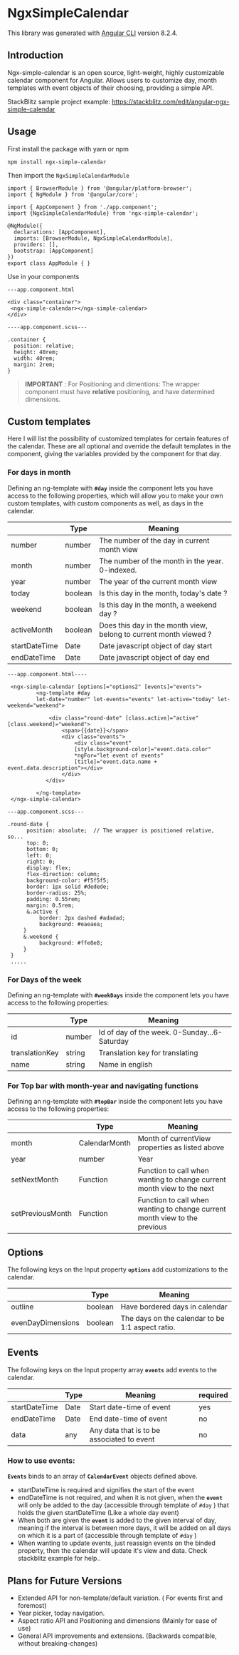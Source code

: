 # NgxSimpleCalendar

This library was generated with [Angular CLI](https://github.com/angular/angular-cli) version 8.2.4.


## Introduction
Ngx-simple-calendar is an open source, light-weight, highly customizable calendar component for Angular. Allows users to customize day, month templates with event objects of their choosing, providing a simple API. 

StackBlitz sample project example: https://stackblitz.com/edit/angular-ngx-simple-calendar

## Usage

First install the package with yarn or npm

    npm install ngx-simple-calendar

Then import the `NgxSimpleCalendarModule`

    import { BrowserModule } from '@angular/platform-browser';  
    import { NgModule } from '@angular/core';  
      
    import { AppComponent } from './app.component';  
    import {NgxSimpleCalendarModule} from 'ngx-simple-calendar'; 
      
    @NgModule({  
      declarations: [AppComponent],  
      imports: [BrowserModule, NgxSimpleCalendarModule],  
      providers: [],  
      bootstrap: [AppComponent]  
    })  
    export class AppModule { }

Use in your components

    ---app.component.html
    
    <div class="container">  
     <ngx-simple-calendar></ngx-simple-calendar>  
    </div>
    
    ----app.component.scss---
    
    .container {  
      position: relative;  
      height: 40rem;  
      width: 40rem;  
      margin: 2rem;  
    }
    
> **IMPORTANT** : For Positioning and dimentions: The wrapper component must have **relative** positioning, and have determined dimensions.

## Custom templates

Here I will list the possibility of customized templates for certain features of the calendar. These are all optional and override the default templates in the component, giving the variables provided by the component for that day.

### For days in month

Defining an ng-template with **`#day`** inside the component lets you have access to the following properties, which will allow you to make your own custom templates, with custom components as well, as days in the calendar.

|             |Type   |Meaning                      									|
|-------------|-------|-----------------------------------------------------------------|
|number       |number |The number of the day in current month view            			|
|month        |number |The number of the month in the year. 0-indexed.           		|
|year		  |number |The year of the current month view            					|
|today		  |boolean|Is this day in the month, today's date ?							|
|weekend      |boolean|Is this day in the month, a weekend day ?						|
|activeMonth  |boolean|Does this day in the month view, belong to current month viewed ?|
|startDateTime|Date   |Date javascript object of day start								|
|endDateTime  |Date   |Date javascript object of day end								|



	---app.component.html----
	
	 <ngx-simple-calendar [options]="options2" [events]="events">  
		     <ng-template #day 
		     let-date="number" let-events="events" let-active="today" let-weekend="weekend"> 
		      
				 <div class="round-date" [class.active]="active" [class.weekend]="weekend">  
				     <span>{{date}}</span>  
				     <div class="events">  
					     <div class="event" 
					     [style.background-color]="event.data.color" 
					     *ngFor="let event of events" 
					     [title]="event.data.name + event.data.description"></div>  
					 </div>  
				</div>  
				
		     </ng-template>  
     </ngx-simple-calendar>

	---app.component.scss---
	
	.round-date {
		  position: absolute;  // The wrapper is positioned relative, so...
	      top: 0;  
	      bottom: 0;  
	      left: 0;  
	      right: 0;  
	      display: flex;  
	      flex-direction: column;   
	      background-color: #f5f5f5;  
	      border: 1px solid #dedede;  
	      border-radius: 25%;  
	      padding: 0.55rem; 
	      margin: 0.5rem; 
	      &.active {  
		      border: 2px dashed #adadad;  
		      background: #eaeaea;  
	     }  
	     &.weekend {  
		      background: #ffe8e8;  
	     }
	 }  
	 .....

### For Days of the week

Defining an ng-template with **`#weekDays`** inside the component lets you have access to the following properties:

|              |Type   |Meaning                      			|
|--------------|-------|----------------------------------------|
|id|number     |Id of day of the week. 0-Sunday...6-Saturday    |
|translationKey|string|Translation key for translating  		|
|name|string|Name in english            						|	

### For Top bar with month-year and navigating functions

Defining an ng-template with **`#topBar`** inside the component lets you have access to the following properties:

|              |Type   |Meaning                      			|
|--------------|-------|----------------------------------------|
|month|CalendarMonth|Month of currentView properties as listed above    |
|year|number|Year 		|
|setNextMonth|Function|Function to call when wanting to change current month view to the next |        					
|setPreviousMonth|Function|Function to call when wanting to change current month view to the previous| 
							

## Options

The following keys on the Input property **`options`** add customizations to the calendar.

|              |Type   |Meaning                      			|
|--------------|-------|----------------------------------------|
|outline|boolean     |Have bordered days in calendar    |
|evenDayDimensions|boolean|The days on the calendar to be 1:1 aspect ratio.  		|        						

## Events

The following keys on the Input property array **`events`** add events to the calendar.

|              |Type   |      Meaning                      			|   required |
|--------------|-------|----------------------------------------|----| 
|startDateTime|Date|Start date-time of event    | yes|
|endDateTime|Date|End date-time of event  |no |
|data|any|Any data that is to be associated to event  |no |

### How to use events:

**`Events`** binds to an array of **`CalendarEvent`** objects defined above.

 - startDateTime is required and signifies the start of the event
 - endDateTime is not required, and when it is not given, when the **`event`** will only be added to the day (accessible through template of `#day` ) that holds the given startDateTime (Like a whole day event)
 - When both are given the **`event`** is added to the given interval of day, meaning if the interval is between more days, it will be added on all days on which it is a part of (accessible through template of `#day` )
 - When wanting to update events, just reassign events on the binded property, then the calendar will update it's view and data. Check stackblitz example for help..


## Plans for Future Versions

 - Extended API for non-template/default variation. ( For events first and foremost)
 - Year picker, today navigation.
 - Aspect ratio API and Positioning and dimensions (Mainly for ease of use)
 - General API improvements and extensions. (Backwards compatible, without breaking-changes) 


